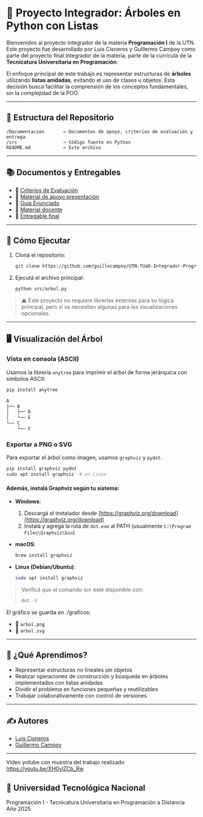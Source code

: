 # 🌳 Proyecto Integrador: Árboles en Python con Listas

Bienvenidos al proyecto integrador de la materia **Programación I** de la UTN.  
Este proyecto fue desarrollado por Luis Cisneros y Guillermo Campoy como parte del proyecto final integrador de la materia, parte de la currícula de la **Tecnicatura Universitaria en Programación**.

El enfoque principal de este trabajo es representar estructuras de **árboles** utilizando **listas anidadas**, evitando el uso de clases u objetos. Esta decisión busca facilitar la comprensión de los conceptos fundamentales, sin la complejidad de la POO.

---

## 📁 Estructura del Repositorio

```
/Documentacion       → Documentos de apoyo, criterios de evaluación y entrega 
/src                 → Código fuente en Python  
README.md            → Este archivo
```

---

## 📚 Documentos y Entregables 

- 📄 [Criterios de Evaluación](./Documentación/Rúbrica_trabajo_integrador-Programación_I.pdf)
- 📄 [Material de apoyo presentación](./Documentación/Arboles_implementados_con_listas_soporte_introducción.pdf)  
- 📄 [Guía Enunciado](./Documentación/Consigna-Trabajo_Integrador-Programación_I.pdf)
- 📄 [Material docente](./Documentación/Material_docente-Implementacion-de-Arboles-en-Python-Utilizando-Listas.pdf)
- 📄 [Entregable final](./Documentación/Programación-I_Trabajo-Integrador_Luis-Cisneros_Guillermo-Campoy.pdf)


---

## 🔧 Cómo Ejecutar

1. Cloná el repositorio:  
   ```bash
   git clone https://github.com/guillecampoy/UTN-TUaD-Integrador-Programacion-I
   ```

2. Ejecutá el archivo principal:  
   ```bash
   python src/arbol.py
   ```

> ⚠️ Este proyecto no requiere librerías externas para su lógica principal, pero sí se necesitan algunas para las visualizaciones opcionales.

---

## 🖥️ Visualización del Árbol

### Vista en consola (ASCII)

Usamos la librería `anytree` para imprimir el árbol de forma jerárquica con símbolos ASCII:

```bash
pip install anytree
```

```python
A
├── B
│   ├── D
│   └── E
└── C
    └── F
```

### Exportar a PNG o SVG

Para exportar el árbol como imagen, usamos `graphviz` y `pydot`.

```bash
pip install graphviz pydot
sudo apt install graphviz  # en Linux
```
#### Además, instalá Graphviz según tu sistema:

- **Windows**:
  1. Descargá el instalador desde [https://graphviz.org/download](https://graphviz.org/download)
  2. Instalá y agregá la ruta de `dot.exe` al PATH (usualmente `C:\Program Files\Graphviz\bin`)

- **macOS**:
  ```bash
  brew install graphviz
  ```

- **Linux (Debian/Ubuntu)**:
  ```bash
  sudo apt install graphviz
  ```

> Verificá que el comando `dot` esté disponible con:
> ```bash
> dot -V
> ```

El gráfico se guarda en ./graficos:
- 📄 `arbol.png`
- 📄 `arbol.svg`

---

## 🧠 ¿Qué Aprendimos?

- Representar estructuras no lineales sin objetos
- Realizar operaciones de construcción y búsqueda en árboles implementados con listas anidadas
- Dividir el problema en funciones pequeñas y reutilizables
- Trabajar colaborativamente con control de versiones

---

## ✍️ Autores

- [Luis Cisneros](https://github.com/luiscisneros356)
- [Guillermo Campoy](https://github.com/guillecampoy)

---
Video yotube con muestra del trabajo realizado
https://youtu.be/XH0ylZCb_Rw

## 🏫 Universidad Tecnológica Nacional  
Programación I - Tecnicatura Universitaria en Programación a Distancia  
Año 2025
